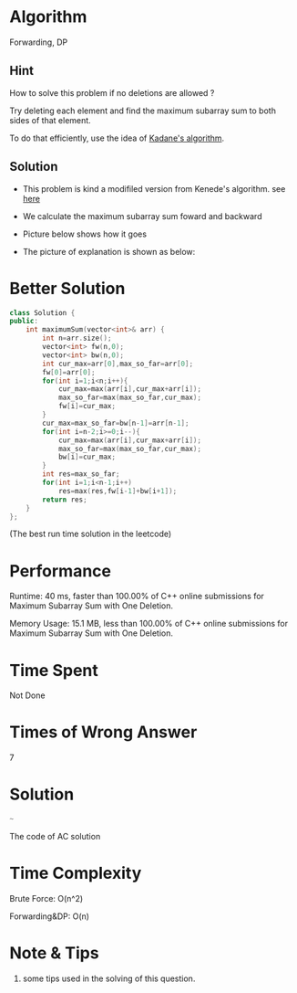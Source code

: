 # Algorithm

Forwarding, DP

## Hint

How to solve this problem if no deletions are allowed ?

Try deleting each element and find the maximum subarray sum to both sides of that element.

To do that efficiently, use the idea of [Kadane's algorithm](https://www.jianshu.com/p/89939a9dc3e1).

## Solution

- This problem is kind a modifiled version from Kenede's algorithm. see [here](https://en.wikipedia.org/wiki/Maximum_subarray_problem)

- We calculate the maximum subarray sum foward and backward

- Picture below shows how it goes

- The picture of explanation is shown as below:

  

# Better Solution

```c++
class Solution {
public:
    int maximumSum(vector<int>& arr) {
        int n=arr.size();
        vector<int> fw(n,0);
        vector<int> bw(n,0);
        int cur_max=arr[0],max_so_far=arr[0];
        fw[0]=arr[0];
        for(int i=1;i<n;i++){
            cur_max=max(arr[i],cur_max+arr[i]);
            max_so_far=max(max_so_far,cur_max);
            fw[i]=cur_max;
        }
        cur_max=max_so_far=bw[n-1]=arr[n-1];
        for(int i=n-2;i>=0;i--){
            cur_max=max(arr[i],cur_max+arr[i]);
            max_so_far=max(max_so_far,cur_max);
            bw[i]=cur_max;
        }
        int res=max_so_far;
        for(int i=1;i<n-1;i++)
            res=max(res,fw[i-1]+bw[i+1]);
        return res;
    }
};
```

(The best run time solution in the leetcode)

# Performance

Runtime: 40 ms, faster than 100.00% of C++ online submissions for Maximum Subarray Sum with One Deletion.

Memory Usage: 15.1 MB, less than 100.00% of C++ online submissions for Maximum Subarray Sum with One Deletion.

# Time Spent

Not Done

# Times of Wrong Answer

7

# Solution

```c++
~
```

The code of AC solution

# Time Complexity

Brute Force: O(n^2)

Forwarding&DP: O(n)

# Note & Tips

1. some tips used in the solving of this question.